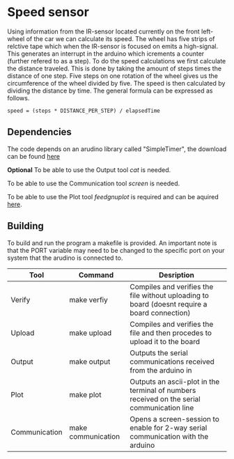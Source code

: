 # Speed sensor

Using information from the IR-sensor located currently on the front left-wheel of the car we can calculate its speed. The wheel has five strips of relctive tape which when the IR-sensor is focused on emits a high-signal. This generates an interrupt in the arduino which icrements a counter (further refered to as a step). To do the speed calculations we first calculate the distance traveled. This is done by taking the amount of steps times the distance of one step. Five steps on one rotation of the wheel gives us the circumference of the wheel divided by five. The speed is then calculated by dividing the distance by time. The general formula can be expressed as follows.

```
speed = (steps * DISTANCE_PER_STEP) / elapsedTime
```


## Dependencies

The code depends on an arudino library called "SimpleTimer", the download can be found [here](https://playground.arduino.cc/code/SimpleTimer
)

**Optional**
To be able to use the Output tool _cat_ is needed.

To be able to use the Communication tool _screen_ is needed.

To be able to use the Plot tool _feedgnuplot_ is required and can be aquired [here](https://github.com/dkogan/feedgnuplot).

## Building

To build and run the program a makefile is provided. An important note is that the PORT variable may need to be changed to the specific port on your system that the arudino is connected to.

| Tool          | Command       | Desription |
|---------------|---------------|------------|
| Verify        | make verfiy   | Compiles and verifies the file without uploading to board (doesnt require a board connection) |
| Upload        | make upload   | Compiles and verifies the file and then procedes to upload it to the board |
| Output        | make output   | Outputs the serial communications received from the arduino in |
| Plot          | make plot     | Outputs an ascii-plot in the terminal of numbers received on the serial communication line |
| Communication | make communication | Opens a screen-session to enable for 2-way serial communication with the arduino |

